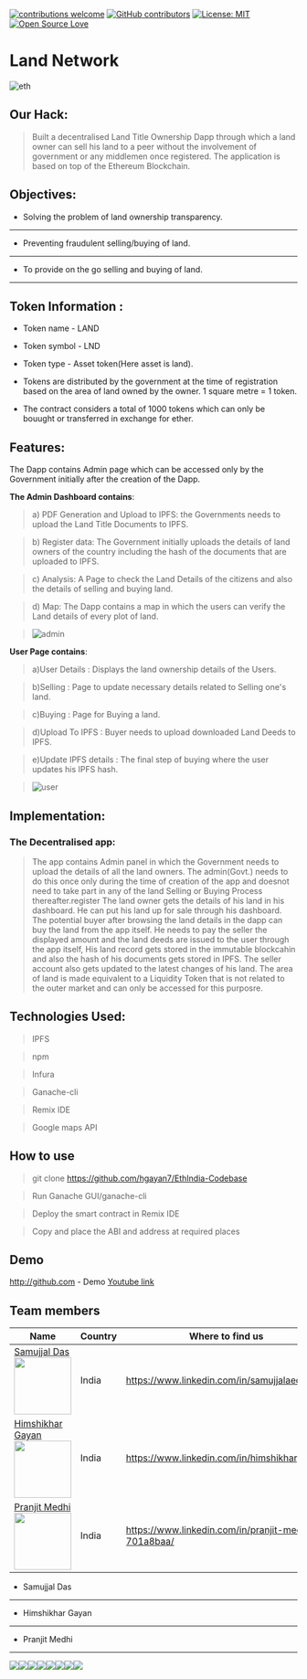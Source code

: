 [![contributions welcome](https://img.shields.io/badge/contributions-welcome-brightgreen.svg?style=flat)](https://github.com/hgayan7/EthIndia-Codebase/issues)
[![GitHub contributors](https://img.shields.io/github/contributors/Naereen/StrapDown.js.svg)](https://github.com/hgayan7/EthIndia-Codebase/graphs/contributors/)
[![License: MIT](https://img.shields.io/badge/License-MIT-yellow.svg)](https://github.com/hgayan7/EthIndia-Codebase/blob/master/LICENSE)
[![Open Source Love](https://badges.frapsoft.com/os/v1/open-source.svg?v=103)](https://github.com/ellerbrock/open-source-badges/)

# Land Network

![eth](https://user-images.githubusercontent.com/29502161/44681121-5506f580-aa5d-11e8-8a17-a4c779d8adaf.png)

## Our Hack:
>Built a decentralised Land Title Ownership Dapp through which a land owner can sell his land to a peer without the involvement of government or any middlemen once registered.
The application is based on top of the Ethereum Blockchain.


## Objectives:

* Solving the problem of land ownership transparency.
------------ 
* Preventing fraudulent selling/buying of land.
------------ 
* To provide on the go selling and buying of land.
------------ 
## Token Information :

* Token name - LAND

* Token symbol - LND

* Token type - Asset token(Here asset is land).

* Tokens are distributed by the government at the time of registration based on the area of land owned by the owner. 
1 square metre = 1 token.

* The contract considers a total of 1000 tokens which can only be bouught or transferred in exchange for ether.


## Features:
The Dapp contains Admin page which can be accessed only by the Government initially after the creation of the Dapp.

**The Admin Dashboard contains**:
>a) PDF Generation and Upload to IPFS: the Governments needs to upload the Land Title Documents to IPFS.

>b) Register data: The Government initially uploads the details of land owners of the country including the hash of the documents
 that are uploaded to IPFS.
 
>c) Analysis: A Page to check the Land Details of the citizens and also the details of selling and buying land.

>d) Map: The Dapp contains a map in which the users can verify the Land details of every plot of land.

>![admin](https://user-images.githubusercontent.com/34987253/44001257-4a46796c-9e4c-11e8-9fe1-f07818c2f971.png)


**User Page contains**:

>a)User Details : Displays the land ownership details of the Users.

>b)Selling : Page to update necessary details related to Selling one's land.

>c)Buying : Page for Buying a land.

>d)Upload To IPFS : Buyer needs to upload downloaded Land Deeds to IPFS.

>e)Update IPFS details : The final step of buying where the user  updates his IPFS hash.


>![user](https://user-images.githubusercontent.com/34987253/44001258-4ab275b8-9e4c-11e8-8dbd-69dbe58eda51.png)


## Implementation:
### The Decentralised app:

>The app contains Admin panel in which the Government needs to upload the details of all the land owners.
The admin(Govt.) needs to do this once only during the time of creation of the app and doesnot need to take part in any of the 
land Selling or Buying Process thereafter.register
The land owner gets the details of his land in his dashboard.
He can put his land up for sale through his dashboard.
The potential buyer after browsing the land details in the dapp can buy the land
from the app itself.
He needs to pay the seller the displayed amount and the land deeds are  issued to the
user through the app itself,
His land record gets stored in the immutable blockcahin and also the hash of his documents gets stored in IPFS.
The seller account also gets updated to the latest changes of his land.
The area of land is made equivalent to a Liquidity Token that is not related to the outer market and can only be accessed for this purposre.

## Technologies Used:
> IPFS

> npm

> Infura

> Ganache-cli

> Remix IDE

> Google maps API

## How to use


> git clone https://github.com/hgayan7/EthIndia-Codebase

> Run Ganache GUI/ganache-cli

> Deploy the smart contract in Remix IDE

> Copy and place the ABI and address at required places 

## Demo
http://github.com - Demo
[Youtube link](https://www.youtube.com/watch?v=5oc1Clsxxzw)

## Team members 

| Name                                                                                                                               | Country               |Where to find us<br>|
|------------------------------------------------------------------------------------------------------------------------------------|-----------------------|------------------------------------------------------|
| [Samujjal Das](https://github.com/SamujjalDas) <br> <img src="https://avatars3.githubusercontent.com/u/34987253?s=400&u=f2f4b3945a98dfd705565c8f049b3744825baf8d&v=4" width="100" height="100">      | India                  | https://www.linkedin.com/in/samujjalaec/                                                        |
| [Himshikhar Gayan](https://github.com/hgayan7) <br> <img src="https://avatars2.githubusercontent.com/u/29502161?s=400&v=4" width="100" height="100">      | India                  | https://www.linkedin.com/in/himshikhargayan/                                                        |
| [Pranjit Medhi](https://github.com/pranjit-medhi) <br> <img src="https://avatars3.githubusercontent.com/u/15957817?s=400&v=4" width="100" height="100">      | India                  |https://www.linkedin.com/in/pranjit-medhi-701a8baa/                                                    |

* Samujjal Das
------------ 
* Himshikhar Gayan
------------ 
* Pranjit Medhi
------------ 

[![](https://sourcerer.io/fame/hgayan7/hgayan7/EthIndia-Codebase/images/0)](https://sourcerer.io/fame/hgayan7/hgayan7/EthIndia-Codebase/links/0)[![](https://sourcerer.io/fame/hgayan7/hgayan7/EthIndia-Codebase/images/1)](https://sourcerer.io/fame/hgayan7/hgayan7/EthIndia-Codebase/links/1)[![](https://sourcerer.io/fame/hgayan7/hgayan7/EthIndia-Codebase/images/2)](https://sourcerer.io/fame/hgayan7/hgayan7/EthIndia-Codebase/links/2)[![](https://sourcerer.io/fame/hgayan7/hgayan7/EthIndia-Codebase/images/3)](https://sourcerer.io/fame/hgayan7/hgayan7/EthIndia-Codebase/links/3)[![](https://sourcerer.io/fame/hgayan7/hgayan7/EthIndia-Codebase/images/4)](https://sourcerer.io/fame/hgayan7/hgayan7/EthIndia-Codebase/links/4)[![](https://sourcerer.io/fame/hgayan7/hgayan7/EthIndia-Codebase/images/5)](https://sourcerer.io/fame/hgayan7/hgayan7/EthIndia-Codebase/links/5)[![](https://sourcerer.io/fame/hgayan7/hgayan7/EthIndia-Codebase/images/6)](https://sourcerer.io/fame/hgayan7/hgayan7/EthIndia-Codebase/links/6)[![](https://sourcerer.io/fame/hgayan7/hgayan7/EthIndia-Codebase/images/7)](https://sourcerer.io/fame/hgayan7/hgayan7/EthIndia-Codebase/links/7)

